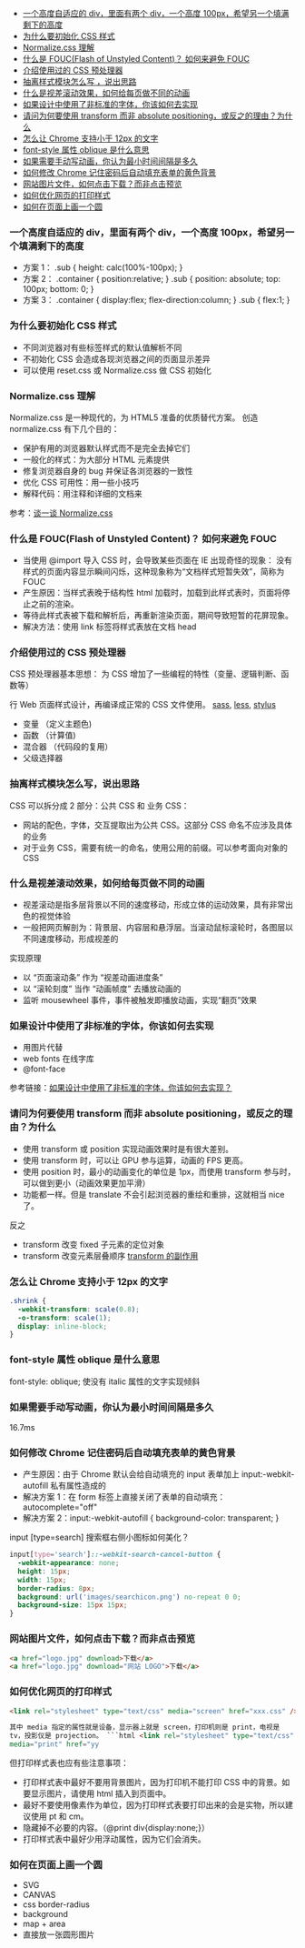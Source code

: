 <!-- TOC -->

- [一个高度自适应的 div，里面有两个 div，一个高度 100px，希望另一个填满剩下的高度](#一个高度自适应的-div里面有两个-div一个高度-100px希望另一个填满剩下的高度)
- [为什么要初始化 CSS 样式](#为什么要初始化-css-样式)
- [Normalize.css 理解](#normalizecss-理解)
- [什么是 FOUC(Flash of Unstyled Content)？ 如何来避免 FOUC](#什么是-foucflash-of-unstyled-content-如何来避免-fouc)
- [介绍使用过的 CSS 预处理器](#介绍使用过的-css-预处理器)
- [抽离样式模块怎么写 ，说出思路](#抽离样式模块怎么写说出思路)
- [什么是视差滚动效果，如何给每页做不同的动画](#什么是视差滚动效果如何给每页做不同的动画)
- [如果设计中使用了非标准的字体，你该如何去实现](#如果设计中使用了非标准的字体你该如何去实现)
- [请问为何要使用 transform 而非 absolute positioning，或反之的理由？为什么](#请问为何要使用-transform-而非-absolute-positioning或反之的理由为什么)
- [怎么让 Chrome 支持小于 12px 的文字](#怎么让-chrome-支持小于-12px-的文字)
- [font-style 属性 oblique 是什么意思](#font-style-属性-oblique-是什么意思)
- [如果需要手动写动画，你认为最小时间间隔是多久](#如果需要手动写动画你认为最小时间间隔是多久)
- [如何修改 Chrome 记住密码后自动填充表单的黄色背景](#如何修改-chrome-记住密码后自动填充表单的黄色背景)
- [网站图片文件，如何点击下载？而非点击预览](#网站图片文件如何点击下载而非点击预览)
- [如何优化网页的打印样式](#如何优化网页的打印样式)
- [如何在页面上画一个圆](#如何在页面上画一个圆)

<!-- /TOC -->

### 一个高度自适应的 div，里面有两个 div，一个高度 100px，希望另一个填满剩下的高度

- 方案 1： .sub { height: calc(100%-100px); }
- 方案 2： .container { position:relative; } .sub { position: absolute; top: 100px; bottom: 0; }
- 方案 3： .container { display:flex; flex-direction:column; } .sub { flex:1; }

### 为什么要初始化 CSS 样式

- 不同浏览器对有些标签样式的默认值解析不同
- 不初始化 CSS 会造成各现浏览器之间的页面显示差异
- 可以使用 reset.css 或 Normalize.css 做 CSS 初始化

### Normalize.css 理解

Normalize.css 是一种现代的，为 HTML5 准备的优质替代方案。
创造 normalize.css 有下几个目的：

- 保护有用的浏览器默认样式而不是完全去掉它们
- 一般化的样式：为大部分 HTML 元素提供
- 修复浏览器自身的 bug 并保证各浏览器的一致性
- 优化 CSS 可用性：用一些小技巧
- 解释代码：用注释和详细的文档来

参考：[谈一谈 Normalize.css](https://www.jianshu.com/p/9d7ff89757fd)

### 什么是 FOUC(Flash of Unstyled Content)？ 如何来避免 FOUC

- 当使用 @import 导入 CSS 时，会导致某些页面在 IE 出现奇怪的现象： 没有样式的页面内容显示瞬间闪烁，这种现象称为“文档样式短暂失效”，简称为 FOUC
- 产生原因：当样式表晚于结构性 html 加载时，加载到此样式表时，页面将停止之前的渲染。
- 等待此样式表被下载和解析后，再重新渲染页面，期间导致短暂的花屏现象。
- 解决方法：使用 link 标签将样式表放在文档 head

### 介绍使用过的 CSS 预处理器

CSS 预处理器基本思想：
为 CSS 增加了一些编程的特性（变量、逻辑判断、函数等）

行 Web 页面样式设计，再编译成正常的 CSS 文件使用。
[sass](https://www.sass.hk/guide/), [less](http://lesscss.cn), [stylus](http://stylus-lang.com/)

- 变量 （定义主题色)
- 函数 （计算值)
- 混合器 （代码段的复用）
- 父级选择器

### 抽离样式模块怎么写，说出思路

CSS 可以拆分成 2 部分：公共 CSS 和 业务 CSS：

- 网站的配色，字体，交互提取出为公共 CSS。这部分 CSS 命名不应涉及具体的业务
- 对于业务 CSS，需要有统一的命名，使用公用的前缀。可以参考面向对象的 CSS

### 什么是视差滚动效果，如何给每页做不同的动画

- 视差滚动是指多层背景以不同的速度移动，形成立体的运动效果，具有非常出色的视觉体验
- 一般把网页解剖为：背景层、内容层和悬浮层。当滚动鼠标滚轮时，各图层以不同速度移动，形成视差的

实现原理

- 以 “页面滚动条” 作为 “视差动画进度条”
- 以 “滚轮刻度” 当作 “动画帧度” 去播放动画的
- 监听 mousewheel 事件，事件被触发即播放动画，实现“翻页”效果

### 如果设计中使用了非标准的字体，你该如何去实现

- 用图片代替
- web fonts 在线字库
- @font-face

参考链接：[如果设计中使用了非标准的字体，你该如何去实现？](https://blog.csdn.net/xujie_0311/article/details/42368371)

### 请问为何要使用 transform 而非 absolute positioning，或反之的理由？为什么

- 使用 transform 或 position 实现动画效果时是有很大差别。
- 使用 transform 时，可以让 GPU 参与运算，动画的 FPS 更高。
- 使用 position 时，最小的动画变化的单位是 1px，而使用 transform 参与时，可以做到更小（动画效果更加平滑）
- 功能都一样。但是 translate 不会引起浏览器的重绘和重排，这就相当 nice 了。

反之

- transform 改变 fixed 子元素的定位对象
- transform 改变元素层叠顺序
  [transform 的副作用](http://imweb.io/topic/5a23e1f1a192c3b460fce26e)

### 怎么让 Chrome 支持小于 12px 的文字

```css
.shrink {
  -webkit-transform: scale(0.8);
  -o-transform: scale(1);
  display: inline-block;
}
```

### font-style 属性 oblique 是什么意思

font-style: oblique; 使没有 italic 属性的文字实现倾斜

### 如果需要手动写动画，你认为最小时间间隔是多久

16.7ms

### 如何修改 Chrome 记住密码后自动填充表单的黄色背景

- 产生原因：由于 Chrome 默认会给自动填充的 input 表单加上 input:-webkit-autofill 私有属性造成的
- 解决方案 1：在 form 标签上直接关闭了表单的自动填充：autocomplete="off"
- 解决方案 2：input:-webkit-autofill { background-color: transparent; }

input [type=search] 搜索框右侧小图标如何美化？

```css
input[type='search']::-webkit-search-cancel-button {
  -webkit-appearance: none;
  height: 15px;
  width: 15px;
  border-radius: 8px;
  background: url('images/searchicon.png') no-repeat 0 0;
  background-size: 15px 15px;
}
```

### 网站图片文件，如何点击下载？而非点击预览

```html
<a href="logo.jpg" download>下载</a>
<a href="logo.jpg" download="网站 LOGO">下载</a>
```

### 如何优化网页的打印样式

````html
<link rel="stylesheet" type="text/css" media="screen" href="xxx.css" />

其中 media 指定的属性就是设备，显示器上就是 screen，打印机则是 print，电视是
tv，投影仪是 projection。 ```html <link rel="stylesheet" type="text/css"
media="print" href="yy
````

但打印样式表也应有些注意事项：

- 打印样式表中最好不要用背景图片，因为打印机不能打印 CSS 中的背景。如要显示图片，请使用 html 插入到页面中。
- 最好不要使用像素作为单位，因为打印样式表要打印出来的会是实物，所以建议使用 pt 和 cm。
- 隐藏掉不必要的内容。（@print div{display:none;}）
- 打印样式表中最好少用浮动属性，因为它们会消失。

### 如何在页面上画一个圆

- SVG
- CANVAS
- css border-radius
- background
- map + area
- 直接放一张圆形图片
